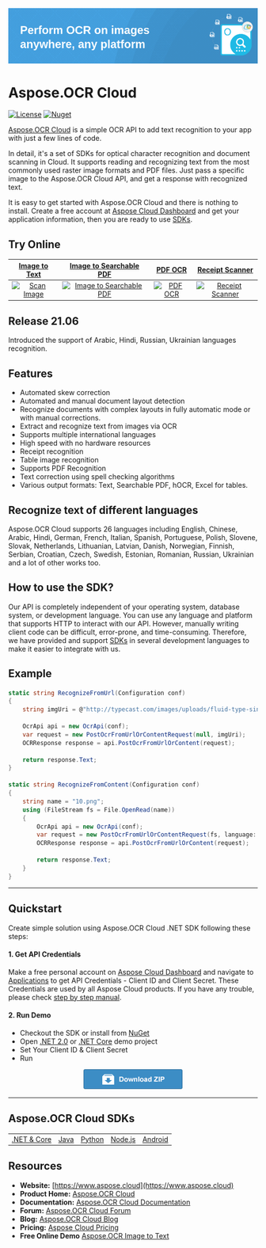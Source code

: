 <img src="Docs/Resources/heading.png">

# Aspose.OCR Cloud
[![License](https://img.shields.io/github/license/aspose-ocr-cloud/aspose-ocr-cloud-dotnet)](LICENSE)
[![Nuget](https://img.shields.io/nuget/v/Aspose.OCR-Cloud)](https://www.nuget.org/packages/Aspose.OCR-Cloud/)

[Aspose.OCR Cloud](https://products.aspose.cloud/ocr/) is a simple OCR API to add text recognition to your app with just a few lines of code.

In detail, it's a set of SDKs for optical character recognition and document scanning in Cloud. It supports reading and recognizing text from the most commonly used raster image formats and PDF files. Just pass a specific image to the Aspose.OCR Cloud API, and get a response with recognized text.

It is easy to get started with Aspose.OCR Cloud and there is nothing to install. Create a free account at [Aspose Cloud Dashboard](https://dashboard.aspose.cloud/applications) and get your application information, then you are ready to use [SDKs](#asposeocr-cloud-sdks).

## Try Online
[Image to Text](https://products.aspose.app/ocr/scan-image) | [Image to Searchable PDF](https://products.aspose.app/ocr/ocr-to-pdf) | [PDF OCR](https://products.aspose.app/ocr/pdf-ocr)| [Receipt Scanner](https://products.aspose.app/ocr/scan-receipt)
:---: | :---: | :---:| :---:
[![Scan Image](https://products.aspose.app/ocr/scan-image/img/ocr-recognize-48.png)](https://products.aspose.app/ocr/scan-image) | [![Image to Searchable PDF](https://products.aspose.app/ocr/scan-image/img/ocr-to-pdf-4-48.png)](https://products.aspose.app/ocr/ocr-to-pdf) | [![PDF OCR](https://products.aspose.app/ocr/scan-image/img/ocr-to-pdf-2-48.png)](https://products.aspose.app/ocr/pdf-ocr) | [![Receipt Scanner](https://products.aspose.app/ocr/scan-image/img/aspose-scan-receipt-48.png)](https://products.aspose.app/ocr/scan-receipt) 



## Release 21.06
Introduced the support of Arabic, Hindi, Russian, Ukrainian languages recognition.

## Features
- Automated skew correction
- Automated and manual document layout detection
- Recognize documents with complex layouts in fully automatic mode or with manual corrections.
- Extract and recognize text from images via OCR
- Supports multiple international languages
- High speed with no hardware resources
- Receipt recognition
- Table image recognition
- Supports PDF Recognition
- Text correction using spell checking algorithms
- Various output formats: Text, Searchable PDF, hOCR, Excel for tables.

## Recognize text of different languages
Aspose.OCR Cloud supports 26 languages including English, Chinese, Arabic, Hindi, German, French, Italian, Spanish, Portuguese, Polish, Slovene, Slovak, Netherlands, Lithuanian, Latvian, Danish, Norwegian, Finnish, Serbian, Croatian, Czech, Swedish, Estonian, Romanian, Russian, Ukrainian and a lot of other works too.

## How to use the SDK?

Our API is completely independent of your operating system, database system, or development language. You can use any language and platform that supports HTTP to interact with our API. However, manually writing client code can be difficult, error-prone, and time-consuming. Therefore, we have provided and support [SDKs](#asposeocr-cloud-sdks) in several development languages to make it easier to integrate with us.

## Example

```csharp
static string RecognizeFromUrl(Configuration conf)
{
    string imgUri = @"http://typecast.com/images/uploads/fluid-type-single-column.png";

    OcrApi api = new OcrApi(conf);
    var request = new PostOcrFromUrlOrContentRequest(null, imgUri);
    OCRResponse response = api.PostOcrFromUrlOrContent(request);

    return response.Text;
}

static string RecognizeFromContent(Configuration conf)
{
    string name = "10.png";
    using (FileStream fs = File.OpenRead(name))
    {
        OcrApi api = new OcrApi(conf);
        var request = new PostOcrFromUrlOrContentRequest(fs, language: LanguageGroup.German);
        OCRResponse response = api.PostOcrFromUrlOrContent(request);

        return response.Text;
    }
}
```
_________________________

## Quickstart

Create simple solution using Aspose.OCR Cloud .NET SDK following these steps:

#### 1. Get API Credentials

Make a free personal account on [Aspose Cloud Dashboard](https://dashboard.aspose.cloud/#/) and navigate to [Applications](https://dashboard.aspose.cloud/applications) to get API Credentials - Client ID and Client Secret. These Credentials are used by all Aspose Cloud products. If you have any trouble, please check [step by step manual](https://docs.aspose.cloud/display/totalcloud/Create+New+App+and+Get+App+Key+and+SID).

#### 2. Run Demo
  * Checkout the SDK or install from [NuGet](https://www.nuget.org/packages/Aspose.OCR-Cloud/)
  * Open [.NET 2.0](/Aspose.Ocr.Cloud.Sdk.Demo) or [.NET Core](/Aspose.Ocr.Cloud.Sdk.Demo.Net.Core) demo project
  * Set Your Client ID & Client Secret
  * Run

<p align="center">
  <a title="Download ZIP" href="https://github.com/aspose-ocr-cloud/aspose-ocr-cloud-dotnet/archive/master.zip">
     <img src="Docs/Resources/download.png" />
  </a>
</p>

_________________________

## Aspose.OCR Cloud SDKs

||||||
|--------------|----------|-------|---------|---------|
|[.NET & Core](https://github.com/aspose-ocr-cloud/aspose-ocr-cloud-dotnet)|[Java](https://github.com/aspose-ocr-cloud/aspose-ocr-cloud-java)|[Python](https://github.com/aspose-ocr-cloud/aspose-ocr-cloud-python)|[Node.js](https://github.com/aspose-ocr-cloud/aspose-ocr-cloud-nodejs)|[Android](https://github.com/aspose-ocr-cloud/aspose-ocr-cloud-android)

## Resources
      
- **Website:** [https://www.aspose.cloud](https://www.aspose.cloud)
- **Product Home:** [Aspose.OCR Cloud](https://products.aspose.cloud/ocr/family)
- **Documentation:** [Aspose.OCR Cloud Documentation](https://docs.aspose.cloud/display/ocrcloud/Home)
- **Forum:** [Aspose.OCR Cloud Forum](https://forum.aspose.cloud/c/ocr)
- **Blog:** [Aspose.OCR Cloud Blog](https://blog.aspose.cloud/category/ocr/)
- **Pricing:** [Aspose Cloud Pricing](https://purchase.aspose.cloud/pricing)
- **Free Online Demo** [Aspose.OCR Image to Text](https://products.aspose.app/ocr/scan-image)
